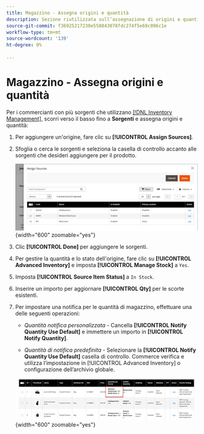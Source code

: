```yaml
---
title: Magazzino - Assegna origini e quantità
description: Sezione riutilizzata sull’assegnazione di origini e quantità durante la creazione di prodotti catalogo.
source-git-commit: f36925217230e558043078fdc274f5e69c096c1e
workflow-type: tm+mt
source-wordcount: '139'
ht-degree: 0%

---
```


# Magazzino - Assegna origini e quantità

Per i commercianti con più sorgenti che utilizzano [[!DNL Inventory Management]](../inventory-management/introduction.md), scorri verso il basso fino a **Sorgenti** e assegna origini e quantità:

1. Per aggiungere un&#39;origine, fare clic su **[!UICONTROL Assign Sources]**.

1. Sfoglia o cerca le sorgenti e seleziona la casella di controllo accanto alle sorgenti che desideri aggiungere per il prodotto.

   ![Assegna origini al prodotto](../catalog/assets/inventory-product-assign-sources.png){width="600" zoomable="yes"}

1. Clic **[!UICONTROL Done]** per aggiungere le sorgenti.

1. Per gestire la quantità e lo stato dell&#39;origine, fare clic su **[!UICONTROL Advanced Inventory]** e imposta **[!UICONTROL Manage Stock]** a `Yes`.

1. Imposta **[!UICONTROL Source Item Status]** a `In Stock`.

1. Inserire un importo per aggiornare **[!UICONTROL Qty]** per le scorte esistenti.

1. Per impostare una notifica per le quantità di magazzino, effettuare una delle seguenti operazioni:

   - _Quantità notifica personalizzata_ - Cancella **[!UICONTROL Notify Quantity Use Default]** e immettere un importo in **[!UICONTROL Notify Quantity]**.

   - _Quantità di notifica predefinita_ - Selezionare la **[!UICONTROL Notify Quantity Use Default]** casella di controllo. Commerce verifica e utilizza l’impostazione in [!UICONTROL Advanced Inventory] o configurazione dell’archivio globale.

   ![Aggiorna quantità prodotto per origine](../catalog/assets/inventory-product-quantity.png){width="600" zoomable="yes"}
